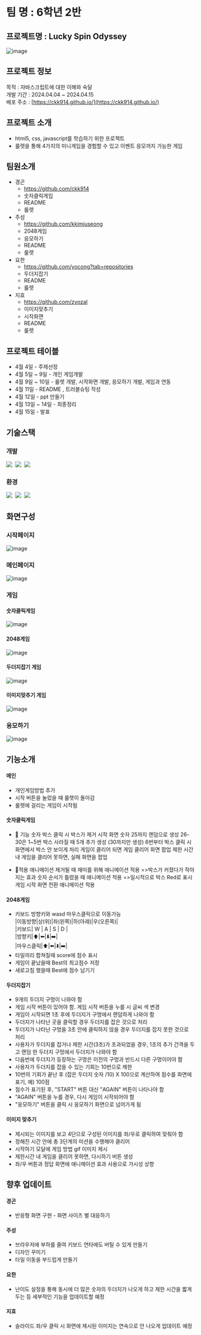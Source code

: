 # 팀 명 : 6학년 2반
## 프로젝트명 : Lucky Spin Odyssey
<div>

  ![image](https://github.com/roulette-minigame/roulette-minigame-project/assets/86585468/d1240e1c-157d-4274-b24c-5441f12a0e7f)

</div>

## 프로젝트 정보
목적 : 자바스크립트에 대한 이해와 숙달<br>
개발 기간 : 2024.04.04 ~ 2024.04.15<br>
배포 주소 : [https://ckk914.github.io/](https://ckk914.github.io/)

## 프로젝트 소개
- html5, css, javascript를 학습하기 위한 프로젝트
- 룰렛을 통해 4가지의 미니게임을 경험할 수 있고 이벤트 응모까지 가능한 게임
  

## 팀원소개
- 경곤
  - https://github.com/ckk914
  - 숫자클릭게임
  - README
  - 룰렛
- 주성
  - https://github.com/kkimjuseong
  - 2048게임
  - 응모하기
  - README
  - 룰렛
- 요한
  - https://github.com/yocong?tab=repositories
  - 두더지잡기
  - README
  - 룰렛
- 지효
  - https://github.com/zyozal
  - 이미지맞추기
  - 시작화면
  - README
  - 룰렛

## 프로젝트 테이블
- 4월 4일 - 주제선정
- 4월 5일 ~ 9일 - 개인 게임개발
- 4월 9일 ~ 10일 - 룰렛 개발, 시작화면 개발, 응모하기 개발, 게임과 연동
- 4월 11일 - README , 트러블슈팅 작성
- 4월 12일 - ppt 만들기
- 4월 13일 ~ 14일 - 최종정리
- 4월 15일 - 발표

## 기술스택
### 개발
<div>
  <img src="https://img.shields.io/badge/html5-E34F26.svg?style=for-the-badge&logo=html5&logoColor=white" />&nbsp
  <img src="https://img.shields.io/badge/css3-1572B6.svg?style=for-the-badge&logo=css3&logoColor=white" />&nbsp
  <img src="https://img.shields.io/badge/Javascript-F7DF1E.svg?style=for-the-badge&logo=javascript&logoColor=20232a" />&nbsp

</div>

### 환경
<div>
  <img src="https://img.shields.io/badge/git-007396.svg?style=for-the-badge&logo=git&logoColor=white" />&nbsp
  <img src="https://img.shields.io/badge/github-181717.svg?style=for-the-badge&logo=github&logoColor=white" />&nbsp
  <img src="https://img.shields.io/badge/VSCode-2C2C32.svg?style=for-the-badge&logo=visual-studio-code&logoColor=22ABF3" />&nbsp
</div>

## 화면구성
### 시작페이지
![image](https://github.com/roulette-minigame/roulette-minigame-project/assets/86585468/a05dfe61-494b-49af-b621-65ca1108c9d3)

### 메인페이지
![image](https://github.com/roulette-minigame/roulette-minigame-project/assets/86585468/e366d157-e6dc-4f2f-a1eb-ae63573bcc66)

### 게임
#### 숫자클릭게임
![image](https://github.com/roulette-minigame/roulette-minigame-project/assets/86585468/835ac3b4-d5f9-4a3c-a7e1-426ac63d17fc)

#### 2048게임
![image](https://github.com/roulette-minigame/roulette-minigame-project/assets/86585468/83b9cfb2-e3e9-4b8e-bcd8-959decef7b5b)

#### 두더지잡기 게임
![image](https://github.com/roulette-minigame/roulette-minigame-project/assets/86585468/c2a483b1-dab9-4826-a0c3-d3fc32a900e1)

#### 이미지맞추기 게임
![image](https://github.com/roulette-minigame/roulette-minigame-project/assets/86585468/bc6163fd-78de-4052-ad54-19990290f38a)

### 응모하기
![image](https://github.com/roulette-minigame/roulette-minigame-project/assets/86585468/9ea68fab-3456-40c3-848c-583c671cee5c)


## 기능소개
#### 메인
- 개인게임방법 추가
- 시작 버튼을 눌렀을 때 룰렛이 돌아감
- 룰렛에 걸리는 게임이 시작됨

#### 숫자클릭게임
- 🎯 기능
숫자 박스 클릭 시 박스가 제거
시작 화면 숫자 25까지 랜덤으로 생성
26-30은 1~5번 박스 사라질 때 5개 추가 생성 (30까지만 생성)
6번부터 박스 클릭 시 화면에서 박스 안 보이게 처리
게임이 클리어 되면 게임 클리어 화면 팝업
제한 시간 내 게임을 클리어 못하면, 실패 화면을 팝업

- 💫적용 애니메이션
제거될 때 재미를 위해 애니메이션 적용 =>박스가 커졌다가 작아지는 효과
숫자 순서가 틀렸을 때 애니메이션 적용 =>일시적으로 박스 Red로 표시
게임 시작 화면 전환 애니메이션 적용

#### 2048게임
- 키보드 방향키와 wasd 마우스클릭으로 이동가능<br>
|이동방향|상(위)|좌(왼쪽)|하(아래)|우(오른쪽)|<br>
|키보드| W | A | S | D |<br>
|방향키|⬆️|⬅️|⬇️|➡️|<br>
|마우스클릭|⬆️|⬅️|⬇️|➡️|<br>
- 타일끼리 합쳐질때 score에 점수 표시
- 게임이 끝났을때 Best의 최고점수 저장
- 새로고침 했을때 Best에 점수 남기기

#### 두더지잡기
- 9개의 두더지 구멍이 나와야 함
- 게임 시작 버튼이 있어야 함. 게임 시작 버튼을 누를 시 글씨 색 변경
- 게임이 시작되면 1초 후에 두더지가 구멍에서 랜덤하게 나와야 함
- 두더지가 나타난 곳을 클릭할 경우 두더지를 잡은 것으로 처리
- 두더지가 나타난 구멍을 3초 안에 클릭하지 않을 경우 두더지를 잡지 못한 것으로 처리
- 사용자가 두더지를 잡거나 제한 시간(3초)가 초과되었을 경우, 1초의 추가 간격을 두고 랜덤 한 두더지 구멍에서 두더지가 나와야 함
- 다음번에 두더지가 등장하는 구멍은 이전의 구멍과 반드시 다른 구멍이어야 함
- 사용자가 두더지를 잡을 수 있는 기회는 10번으로 제한
- 10번의 기회가 끝난 후 (잡은 두더지 숫자 /10) X 100으로 계산하여 점수를 화면에 표기, 예) 100점
- 점수가 표기된 후, "START" 버튼 대신 "AGAIN" 버튼이 나타나야 함
- "AGAIN" 버튼을 누를 경우, 다시 게임이 시작되어야 함
- "응모하기" 버튼을 클릭 시 응모하기 화면으로 넘어가게 됨
 
#### 이미지 맞추기
- 제시되는 이미지를 보고 4단으로 구성된 이미지를 좌/우로 클릭하여 맞춰야 함
- 정해진 시간 안에 총 3단계의 미션을 수행해야 클리어
- 시작하기 모달에 게임 방법 gif 이미지 제시
- 제한시간 내 게임을 클리어 못하면, 다시하기 버튼 생성
- 좌/우 버튼과 정답 화면에 애니메이션 효과 사용으로 가시성 상향
 
## 향후 업데이트
#### 경곤
- 반응형 화면 구현 - 화면 사이즈 별 대응하기

#### 주성
- 브라우저에 부하를 줄여 키보드 연타에도 버틸 수 있게 만들기
- 디자인 꾸미기
- 타일 이동을 부드럽게 만들기

#### 요한
- 난이도 설정을 통해 동시에 더 많은 숫자의 두더지가 나오게 하고 제한 시간을 짧게 두는 등 세부적인 기능을 업데이트할 예정

#### 지효 
- 슬라이드 좌/우 클릭 시 화면에 제시된 이미지는 연속으로 안 나오게 업데이트 예정
